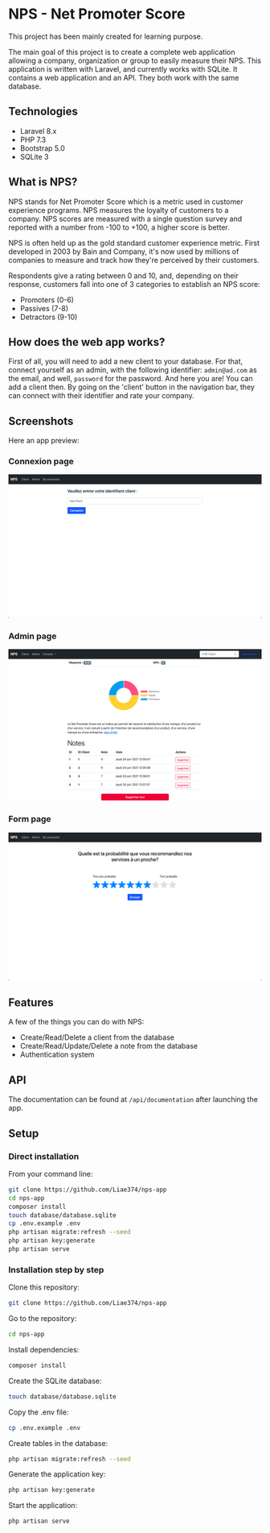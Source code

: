 # NPS - Net Promoter Score 

This project has been mainly created for learning purpose.

The main goal of this project is to create a complete web application allowing a company, organization or group to easily measure their NPS. 
This application is written with Laravel, and currently works with SQLite. It contains a web application and an API. They both work with the same database. 

## Technologies

- Laravel 8.x
- PHP 7.3 
- Bootstrap 5.0
- SQLite 3

## What is NPS?

NPS stands for Net Promoter Score which is a metric used in customer experience programs. NPS measures the loyalty of customers to a company. NPS scores are measured with a single question survey and reported with a number from -100 to +100, a higher score is better.

NPS is often held up as the gold standard customer experience metric. First developed in 2003 by Bain and Company, it's now used by millions of companies to measure and track how they're perceived by their customers. 

Respondents give a rating between 0 and 10, and, depending on their response, customers fall into one of 3 categories to establish an NPS score:
- Promoters (0-6)
- Passives (7-8)
- Detractors (9-10)

## How does the web app works?

First of all, you will need to add a new client to your database. For that, connect yourself as an admin, with the following identifier: `admin@ad.com` as the email, and well, `password` for the password. 
And here you are! You can add a client then. By going on the 'client' button in the navigation bar, they can connect with their identifier and rate your company.

## Screenshots

Here an app preview:

### Connexion page
![1](screenshots/1.png)

### Admin page
![2](screenshots/2.png)

### Form page
![3](screenshots/3.png)

## Features

A few of the things you can do with NPS:
- Create/Read/Delete a client from the database
- Create/Read/Update/Delete a note from the database
- Authentication system

## API

The documentation can be found at `/api/documentation` after launching the app.

## Setup

### Direct installation

From your command line:
```bash
git clone https://github.com/Liae374/nps-app
cd nps-app 
composer install
touch database/database.sqlite
cp .env.example .env
php artisan migrate:refresh --seed
php artisan key:generate
php artisan serve
```

### Installation step by step

Clone this repository:
```bash
git clone https://github.com/Liae374/nps-app
```

Go to the repository:
```bash
cd nps-app 
```

Install dependencies:
```bash
composer install
```

Create the SQLite database:
```bash
touch database/database.sqlite
```

Copy the .env file:
```bash
cp .env.example .env
```

Create tables in the database:
```bash
php artisan migrate:refresh --seed
```

Generate the application key:
```bash
php artisan key:generate
```

Start the application:
```bash
php artisan serve
```
